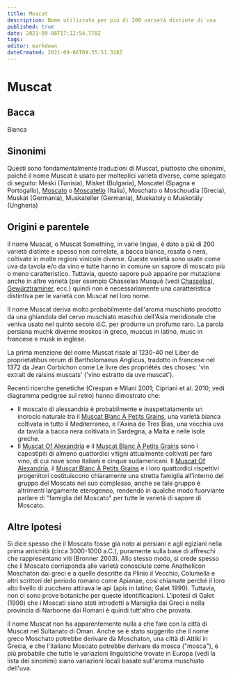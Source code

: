 ```yaml
---
title: Muscat
description: Nome utilizzato per più di 200 varietà distinte di uva
published: true
date: 2021-09-06T17:12:54.778Z
tags: 
editor: markdown
dateCreated: 2021-09-06T09:35:51.318Z
---
```


# Muscat

## Bacca
Bianca

## Sinonimi
Questi sono fondamentalmente traduzioni di Muscat, piuttosto che sinonimi, poiché il nome Muscat è usato per molteplici varietà diverse, come spiegato di seguito: Meski (Tunisia), Misket (Bulgaria), Moscatel (Spagna e Portogallo), [Moscato](/vitigni/Italia/bacca-bianca/moscato) o [Moscatello](/vitigni/bacca-bianca/moscatello) (Italia), Moschato o Moschoudia (Grecia), Muskat (Germania), Muskateller (Germania), Muskatoly o Muskotály (Ungheria)

## Origini e parentele
Il nome Muscat, o Muscat Something, in varie lingue, è dato a più di 200 varietà distinte e spesso non correlate, a bacca bianca, rosata o nera, coltivate in molte regioni vinicole diverse. Queste varietà sono usate come uva da tavola e/o da vino e tutte hanno in comune un sapore di moscato più o meno caratteristico. Tuttavia, questo sapore può apparire per mutazione anche in altre varietà (per esempio Chasselas Musqué (vedi [Chasselas](/vitigni/bacca-bianca/chasselas)), [Gewürztraminer](/vitigni/bacca-bianca/gewurtztraminer), ecc.) quindi non è necessariamente una caratteristica distintiva per le varietà con Muscat nel loro nome.

Il nome Muscat deriva molto probabilmente dall'aroma muschiato prodotto da una ghiandola del cervo muschiato maschio dell'Asia meridionale che veniva usato nel quinto secolo d.C. per produrre un profumo raro. La parola persiana muchk divenne moskos in greco, muscus in latino, musc in francese e musk in inglese.

La prima menzione del nome Muscat risale al 1230-40 nel Liber de proprietatibus rerum di Bartholomaeus Anglicus, tradotto in francese nel 1372 da Jean Corbichon come Le livre des propriétés des choses: 'vin extrait de raisins muscats' ('vino estratto da uve muscat').

Recenti ricerche genetiche (Crespan e Milani 2001; Cipriani et al. 2010; vedi diagramma pedigree sul retro) hanno dimostrato che:

- Il moscato di alessandria  è probabilmente e inaspettatamente un incrocio naturale tra il [Muscat Blanc À Petits Grains](/vitigni/Francia/bacca-bianca/muscat-blanc-a-petit-grains), una varietà bianca coltivata in tutto il Mediterraneo, e l'Axina de Tres Bias, una vecchia uva da tavola a bacca nera coltivata in Sardegna, a Malta e nelle isole greche.
- Il [Muscat Of Alexandria](/vitigni/Italia/bacca-bianca/moscato-di-alessandria) e il [Muscat Blanc À Petits Grains](/vitigni/Francia/bacca-bianca/muscat-blanc-a-petit-grains) sono i capostipiti di almeno quattordici vitigni attualmente coltivati per fare vino, di cui nove sono italiani e cinque sudamericani.
Il [Muscat Of Alexandria](/vitigni/Italia/bacca-bianca/moscato-di-alessandria), il [Muscat Blanc À Petits Grains](/vitigni/Francia/bacca-bianca/muscat-blanc-a-petit-grains) e i loro quattordici rispettivi progenitori costituiscono chiaramente una stretta famiglia all'interno del gruppo del Moscato nel suo complesso, anche se tale gruppo è altrimenti largamente eterogeneo, rendendo in qualche modo fuorviante parlare di "famiglia del Moscato" per tutte le varietà di sapore di Moscato.

## Altre Ipotesi

Si dice spesso che il Moscato fosse già noto ai persiani e agli egiziani nella prima antichità (circa 3000-1000 a.C.), puramente sulla base di affreschi che rappresentano viti (Bronner 2003). Allo stesso modo, si crede spesso che il Moscato corrisponda alle varietà conosciute come Anathelicon Moschaton dai greci e a quelle descritte da Plinio il Vecchio, Columella e altri scrittori del periodo romano come Apianae, così chiamate perché il loro alto livello di zucchero attirava le api (apis in latino; Galet 1990). Tuttavia, non ci sono prove botaniche per queste identificazioni. L'ipotesi di Galet (1990) che i Moscati siano stati introdotti a Marsiglia dai Greci e nella provincia di Narbonne dai Romani è quindi tutt'altro che provata.

Il nome Muscat non ha apparentemente nulla a che fare con la città di Muscat nel Sultanato di Oman. Anche se è stato suggerito che il nome greco Moschato potrebbe derivare da Moschaton, una città di Attikí in Grecia, e che l'italiano Moscato potrebbe derivare da mosca ("mosca"), è più probabile che tutte le variazioni linguistiche trovate in Europa (vedi la lista dei sinonimi) siano variazioni locali basate sull'aroma muschiato dell'uva.


